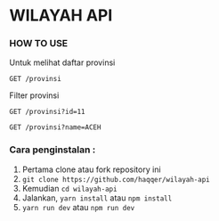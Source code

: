 WILAYAH API
===================
### HOW TO USE
Untuk melihat daftar provinsi 

``` GET /provinsi ```

Filter provinsi

```GET /provinsi?id=11```

```GET /provinsi?name=ACEH```

### Cara penginstalan :
1. Pertama clone atau fork repository ini
2. ```git clone https://github.com/haqqer/wilayah-api```
3. Kemudian ```cd wilayah-api```
4. Jalankan, ```yarn install``` atau ```npm install```
5. ```yarn run dev``` atau ```npm run dev``` 